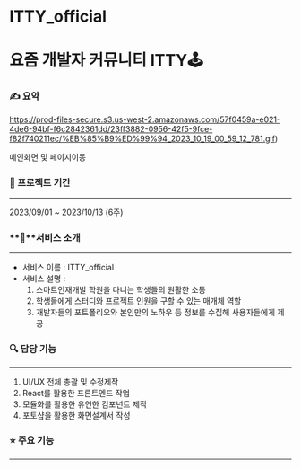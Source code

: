 # ITTY_official

# 요즘 개발자 커뮤니티 ITTY🕹

### ✍ 요약

https://prod-files-secure.s3.us-west-2.amazonaws.com/57f0459a-e021-4de6-94bf-f6c2842361dd/23ff3882-0956-42f5-9fce-f82f740211ec/%EB%85%B9%ED%99%94_2023_10_19_00_59_12_781.gif)

메인화면 및 페이지이동

### **📅 프로젝트 기간**

---

2023/09/01 ~ 2023/10/13 (6주)


### **👀**서비스 소개

---

- 서비스 이름 : ITTY_official
- 서비스 설명 :
    1. 스마트인재개발 학원을 다니는 학생들의 원활한 소통
    2. 학생들에게 스터디와 프로젝트 인원을 구할 수 있는 매개체 역할
    3. 개발자들의 포트폴리오와 본인만의 노하우 등 정보를 수집해 사용자들에게 제공


### 🔍 담당 기능

---

1. UI/UX 전체 총괄 및 수정제작
2. React를 활용한 프론트엔드 작업
3. 모듈화를 활용한 유연한 컴포넌트 제작
4. 포토샵을 활용한 화면설계서 작성


### **⭐ 주요 기능**

---
